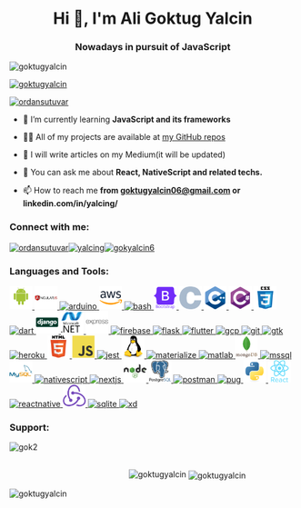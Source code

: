 
<h1 align="center">Hi 👋, I'm Ali Goktug Yalcin</h1>

<h3 align="center">Nowadays in pursuit of JavaScript</h3>

  

<p align="left">  <img src="https://komarev.com/ghpvc/?username=goktugyalcin&label=Profile%20views&color=0e75b6&style=flat"  alt="goktugyalcin"  />  </p>

  

<p align="left">  <a href="https://github.com/ryo-ma/github-profile-trophy"><img src="https://github-profile-trophy.vercel.app/?username=goktugyalcin"  alt="goktugyalcin"  /></a>  </p>

  

<p align="left">  <a href="https://twitter.com/ordansutuvar"  target="blank"><img src="https://img.shields.io/twitter/follow/ordansutuvar?logo=twitter&style=for-the-badge"  alt="ordansutuvar"  /></a>  </p>

  

-  🌱 I’m currently learning **JavaScript and its frameworks**

  

-  👨‍💻 All of my projects are available at [my GitHub repos](https://github.com/GoktugYalcin?tab=repositories)

  

-  📝 I will write articles on my Medium(it will be updated)

  

-  💬 You can ask me about **React, NativeScript and related techs.**

  

-  📫 How to reach me **from goktugyalcin06@gmail.com or linkedin.com/in/yalcing/**

  

<h3 align="left">Connect with me:</h3>

<p align="left">

<a href="https://twitter.com/ordansutuvar"  target="blank"><img align="center"  src="https://cdn.jsdelivr.net/npm/simple-icons@3.0.1/icons/twitter.svg"  alt="ordansutuvar"  height="30"  width="40"  /></a><a href="https://linkedin.com/in/yalcing"  target="blank"><img align="center"  src="https://cdn.jsdelivr.net/npm/simple-icons@3.0.1/icons/linkedin.svg"  alt="yalcing"  height="30"  width="40"  /></a><a href="https://instagram.com/gokyalcin6"  target="blank"><img align="center"  src="https://cdn.jsdelivr.net/npm/simple-icons@3.0.1/icons/instagram.svg"  alt="gokyalcin6"  height="30"  width="40"  /></a>

</p>

  

<h3 align="left">Languages and Tools:</h3>

<p align="left">  <a href="https://developer.android.com"  target="_blank">  <img src="https://raw.githubusercontent.com/devicons/devicon/master/icons/android/android-original-wordmark.svg"  alt="android"  width="40"  height="40"/>  </a>  <a href="https://angular.io"  target="_blank">  <img src="https://raw.githubusercontent.com/devicons/devicon/master/icons/angularjs/angularjs-original-wordmark.svg"  alt="angularjs"  width="40"  height="40"/>  </a>  <a href="https://www.arduino.cc/"  target="_blank">  <img src="https://cdn.worldvectorlogo.com/logos/arduino-1.svg"  alt="arduino"  width="40"  height="40"/>  </a>  <a href="https://aws.amazon.com"  target="_blank">  <img src="https://raw.githubusercontent.com/devicons/devicon/master/icons/amazonwebservices/amazonwebservices-original-wordmark.svg"  alt="aws"  width="40"  height="40"/>  </a>  <a href="https://www.gnu.org/software/bash/"  target="_blank">  <img src="https://www.vectorlogo.zone/logos/gnu_bash/gnu_bash-icon.svg"  alt="bash"  width="40"  height="40"/>  </a>  <a href="https://getbootstrap.com"  target="_blank">  <img src="https://raw.githubusercontent.com/devicons/devicon/master/icons/bootstrap/bootstrap-plain-wordmark.svg"  alt="bootstrap"  width="40"  height="40"/>  </a>  <a href="https://www.cprogramming.com/"  target="_blank">  <img src="https://raw.githubusercontent.com/devicons/devicon/master/icons/c/c-original.svg"  alt="c"  width="40"  height="40"/>  </a>  <a href="https://www.w3schools.com/cpp/"  target="_blank">  <img src="https://raw.githubusercontent.com/devicons/devicon/master/icons/cplusplus/cplusplus-original.svg"  alt="cplusplus"  width="40"  height="40"/>  </a>  <a href="https://www.w3schools.com/cs/"  target="_blank">  <img src="https://raw.githubusercontent.com/devicons/devicon/master/icons/csharp/csharp-original.svg"  alt="csharp"  width="40"  height="40"/>  </a>  <a href="https://www.w3schools.com/css/"  target="_blank">  <img src="https://raw.githubusercontent.com/devicons/devicon/master/icons/css3/css3-original-wordmark.svg"  alt="css3"  width="40"  height="40"/>  </a>  <a href="https://dart.dev"  target="_blank">  <img src="https://www.vectorlogo.zone/logos/dartlang/dartlang-icon.svg"  alt="dart"  width="40"  height="40"/>  </a>  <a href="https://www.djangoproject.com/"  target="_blank">  <img src="https://raw.githubusercontent.com/devicons/devicon/master/icons/django/django-original.svg"  alt="django"  width="40"  height="40"/>  </a>  <a href="https://dotnet.microsoft.com/"  target="_blank">  <img src="https://raw.githubusercontent.com/devicons/devicon/master/icons/dot-net/dot-net-original-wordmark.svg"  alt="dotnet"  width="40"  height="40"/>  </a>  <a href="https://expressjs.com"  target="_blank">  <img src="https://raw.githubusercontent.com/devicons/devicon/master/icons/express/express-original-wordmark.svg"  alt="express"  width="40"  height="40"/>  </a>  <a href="https://firebase.google.com/"  target="_blank">  <img src="https://www.vectorlogo.zone/logos/firebase/firebase-icon.svg"  alt="firebase"  width="40"  height="40"/>  </a>  <a href="https://flask.palletsprojects.com/"  target="_blank">  <img src="https://www.vectorlogo.zone/logos/pocoo_flask/pocoo_flask-icon.svg"  alt="flask"  width="40"  height="40"/>  </a>  <a href="https://flutter.dev"  target="_blank">  <img src="https://www.vectorlogo.zone/logos/flutterio/flutterio-icon.svg"  alt="flutter"  width="40"  height="40"/>  </a>  <a href="https://cloud.google.com"  target="_blank">  <img src="https://www.vectorlogo.zone/logos/google_cloud/google_cloud-icon.svg"  alt="gcp"  width="40"  height="40"/>  </a>  <a href="https://git-scm.com/"  target="_blank">  <img src="https://www.vectorlogo.zone/logos/git-scm/git-scm-icon.svg"  alt="git"  width="40"  height="40"/>  </a>  <a href="https://www.gtk.org/"  target="_blank">  <img src="https://upload.wikimedia.org/wikipedia/commons/7/71/GTK_logo.svg"  alt="gtk"  width="40"  height="40"/>  </a>  <a href="https://heroku.com"  target="_blank">  <img src="https://www.vectorlogo.zone/logos/heroku/heroku-icon.svg"  alt="heroku"  width="40"  height="40"/>  </a>  <a href="https://www.w3.org/html/"  target="_blank">  <img src="https://raw.githubusercontent.com/devicons/devicon/master/icons/html5/html5-original-wordmark.svg"  alt="html5"  width="40"  height="40"/>  </a>  <a href="https://developer.mozilla.org/en-US/docs/Web/JavaScript"  target="_blank">  <img src="https://raw.githubusercontent.com/devicons/devicon/master/icons/javascript/javascript-original.svg"  alt="javascript"  width="40"  height="40"/>  </a>  <a href="https://jestjs.io"  target="_blank">  <img src="https://www.vectorlogo.zone/logos/jestjsio/jestjsio-icon.svg"  alt="jest"  width="40"  height="40"/>  </a>  <a href="https://www.linux.org/"  target="_blank">  <img src="https://raw.githubusercontent.com/devicons/devicon/master/icons/linux/linux-original.svg"  alt="linux"  width="40"  height="40"/>  </a>  <a href="https://materializecss.com/"  target="_blank">  <img src="https://raw.githubusercontent.com/prplx/svg-logos/5585531d45d294869c4eaab4d7cf2e9c167710a9/svg/materialize.svg"  alt="materialize"  width="40"  height="40"/>  </a>  <a href="https://www.mathworks.com/"  target="_blank">  <img src="https://raw.githubusercontent.com/simple-icons/simple-icons/master/icons/mathworks.svg"  alt="matlab"  width="40"  height="40"/>  </a>  <a href="https://www.mongodb.com/"  target="_blank">  <img src="https://raw.githubusercontent.com/devicons/devicon/master/icons/mongodb/mongodb-original-wordmark.svg"  alt="mongodb"  width="40"  height="40"/>  </a>  <a href="https://www.microsoft.com/en-us/sql-server"  target="_blank">  <img src="https://cdn.worldvectorlogo.com/logos/microsoft-sql-server.svg"  alt="mssql"  width="40"  height="40"/>  </a>  <a href="https://www.mysql.com/"  target="_blank">  <img src="https://raw.githubusercontent.com/devicons/devicon/master/icons/mysql/mysql-original-wordmark.svg"  alt="mysql"  width="40"  height="40"/>  </a>  <a href="https://nativescript.org/"  target="_blank">  <img src="https://raw.githubusercontent.com/detain/svg-logos/780f25886640cef088af994181646db2f6b1a3f8/svg/nativescript.svg"  alt="nativescript"  width="40"  height="40"/>  </a>  <a href="https://nextjs.org/"  target="_blank">  <img src="https://cdn.worldvectorlogo.com/logos/nextjs-3.svg"  alt="nextjs"  width="40"  height="40"/>  </a>  <a href="https://nodejs.org"  target="_blank">  <img src="https://raw.githubusercontent.com/devicons/devicon/master/icons/nodejs/nodejs-original-wordmark.svg"  alt="nodejs"  width="40"  height="40"/>  </a>  <a href="https://www.postgresql.org"  target="_blank">  <img src="https://raw.githubusercontent.com/devicons/devicon/master/icons/postgresql/postgresql-original-wordmark.svg"  alt="postgresql"  width="40"  height="40"/>  </a>  <a href="https://postman.com"  target="_blank">  <img src="https://www.vectorlogo.zone/logos/getpostman/getpostman-icon.svg"  alt="postman"  width="40"  height="40"/>  </a>  <a href="https://pugjs.org"  target="_blank">  <img src="https://cdn.worldvectorlogo.com/logos/pug.svg"  alt="pug"  width="40"  height="40"/>  </a>  <a href="https://www.python.org"  target="_blank">  <img src="https://raw.githubusercontent.com/devicons/devicon/master/icons/python/python-original.svg"  alt="python"  width="40"  height="40"/>  </a>  <a href="https://reactjs.org/"  target="_blank">  <img src="https://raw.githubusercontent.com/devicons/devicon/master/icons/react/react-original-wordmark.svg"  alt="react"  width="40"  height="40"/>  </a>  <a href="https://reactnative.dev/"  target="_blank">  <img src="https://reactnative.dev/img/header_logo.svg"  alt="reactnative"  width="40"  height="40"/>  </a>  <a href="https://redux.js.org"  target="_blank">  <img src="https://raw.githubusercontent.com/devicons/devicon/master/icons/redux/redux-original.svg"  alt="redux"  width="40"  height="40"/>  </a>  <a href="https://www.sqlite.org/"  target="_blank">  <img src="https://www.vectorlogo.zone/logos/sqlite/sqlite-icon.svg"  alt="sqlite"  width="40"  height="40"/>  </a>  <a href="https://www.adobe.com/products/xd.html"  target="_blank">  <img src="https://cdn.worldvectorlogo.com/logos/adobe-xd.svg"  alt="xd"  width="40"  height="40"/>  </a>  </p>

  

<h3 align="left">Support:</h3>

<p><a href="https://www.buymeacoffee.com/gok2">  <img align="left"  src="https://cdn.buymeacoffee.com/buttons/v2/default-yellow.png"  height="50"  width="210"  alt="gok2"  /></a></p><br><br>

  

<p><img align="left"  src="https://github-readme-stats.vercel.app/api/top-langs?username=goktugyalcin&show_icons=true&locale=en&layout=compact"  alt="goktugyalcin"  /></p>

  

<p>&nbsp;<img align="center"  src="https://github-readme-stats.vercel.app/api?username=goktugyalcin&show_icons=true&locale=en"  alt="goktugyalcin"  /></p>

  

<p><img align="center"  src="https://github-readme-streak-stats.herokuapp.com/?user=goktugyalcin&"  alt="goktugyalcin"  /></p>
